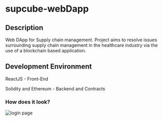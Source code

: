 # supcube-webDapp

## Description

Web DApp for Supply chain management. Project aims to resolve issues surrounding supply chain management in the healthcare industry via the use of a blockchain based application. 

## Development Environment

ReactJS - Front-End

Solidity and Ethereum - Backend and Contracts

### How does it look?

![login page](https://user-images.githubusercontent.com/48057984/84784526-0cd90e80-b008-11ea-84d3-f4389095e00b.png)




